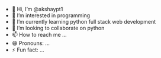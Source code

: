- 👋 Hi, I’m @akshaypt1
- 👀 I’m interested in programming 
- 🌱 I’m currently learning python full stack web development 
- 💞️ I’m looking to collaborate on python 
- 📫 How to reach me ...
- 😄 Pronouns: ...
- ⚡ Fun fact: ...

<!---
akshaypt1/akshaypt1 is a ✨ special ✨ repository because its `README.md` (this file) appears on your GitHub profile.
You can click the Preview link to take a look at your changes.
--->
